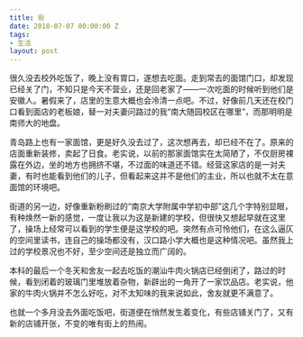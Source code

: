 ```yaml
---
title: 街
date: 2018-07-07 00:00:00 Z
tags:
- 生活
layout: post
---
```


很久没去校外吃饭了，晚上没有胃口，遂想去吃面。走到常去的面馆门口，却发现已经关了门，不知只是今天不营业，还是回老家了——一次吃面的时候听到他们是安徽人。暑假来了，店里的生意大概也会冷清一点吧。不过，好像前几天还在校门口看到面店的老板娘，替一对夫妻问路过的我“南大随园校区在哪里”，而那明明是南师大的地盘。

青岛路上也有一家面馆，更是好久没去过了，这次想再去，却已经不在了。原来的店面重新装修，卖起了日食。老实说，以前的那家面馆实在太简陋了，不仅厨房裸露在外边，坐的地方也拥挤不堪，不过面的味道还不错。经营这家店的是一对夫妻，有时也能看到他们的儿子，但看起来这并不是他们的主业，所以也就不太在意面馆的环境吧。

街道的另一边，好像重新粉刷过的“南京大学附属中学初中部”这几个字特别显眼，有种焕然一新的感觉，一度让我以为这是新建的学校，但很快又想起早就在这里了，操场上经常可以看到的学生便是这学校的吧。突然有点可怜他们，在这么逼仄的空间里读书，连自己的操场都没有，汉口路小学大概也是这种情况吧。虽然我上过的学校景况也不好，至少空间还是独立而广阔的。

本科的最后一个冬天和舍友一起去吃饭的潮汕牛肉火锅店已经倒闭了，路过的时候，看到闭着的玻璃门里堆放着杂物，新辟出的一角开了一家饮品店。老实说，他家的牛肉火锅并不怎么好吃，对不太知味的我来说如此，舍友就更不满意了。

也就一个多月没去外面吃饭吧，街道便在悄然发生着变化，有些店铺关门了，又有新的店铺开张，不变的唯有街上的热闹。